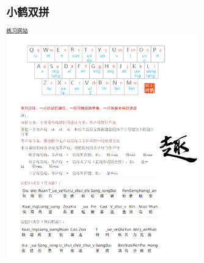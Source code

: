 # 小鹤双拼
[练习网站](https://api.ihint.me/shuang/)
![双拼图片](_v_images/20200528153915435_23545.png)
![方案](_v_images/20200528154036604_31141.png)